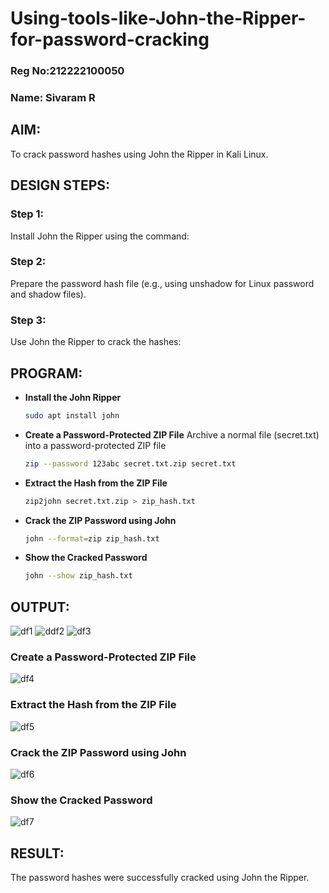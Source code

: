 # Using-tools-like-John-the-Ripper-for-password-cracking
### Reg No:212222100050
### Name: Sivaram R
## AIM:
To crack password hashes using John the Ripper in Kali Linux.

## DESIGN STEPS:
### Step 1:
Install John the Ripper using the command:

### Step 2:
Prepare the password hash file (e.g., using unshadow for Linux password and shadow files).

### Step 3:
Use John the Ripper to crack the hashes:

## PROGRAM:

- **Install the John Ripper**
  ```bash
  sudo apt install john
  ```
- **Create a Password-Protected ZIP File**
   Archive a normal file (secret.txt) into a password-protected ZIP file
   ```bash
   zip --password 123abc secret.txt.zip secret.txt
   ```
 - **Extract the Hash from the ZIP File**
   ```bash
   zip2john secret.txt.zip > zip_hash.txt
   ```
- **Crack the ZIP Password using John**
  ```bash
  john --format=zip zip_hash.txt
  ```
- **Show the Cracked Password**
  ```bash
  john --show zip_hash.txt
  ```


## OUTPUT:
![df1](https://github.com/user-attachments/assets/6f90f412-7dfa-4577-8737-eda249101476)
![ddf2](https://github.com/user-attachments/assets/479ba939-94ff-4ff9-a421-4d9bc76ed4fc)
![df3](https://github.com/user-attachments/assets/f12c19f9-b913-4c71-a1b5-a4aa611a9dd4)


### Create a Password-Protected ZIP File

![df4](https://github.com/user-attachments/assets/f94e40a7-9865-4837-92bf-000ba197cf7a)


### Extract the Hash from the ZIP File


![df5](https://github.com/user-attachments/assets/8d08c020-c09e-46d1-b378-d2d17750fe23)



### Crack the ZIP Password using John
![df6](https://github.com/user-attachments/assets/f2771cc9-9959-4aa3-9b00-845eeab06df4)




### Show the Cracked Password
![df7](https://github.com/user-attachments/assets/8f44203d-5dbb-492c-a36d-db5c0b7cd472)



## RESULT:
The password hashes were successfully cracked using John the Ripper.

